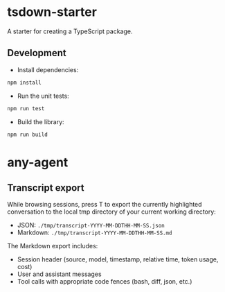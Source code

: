 # tsdown-starter

A starter for creating a TypeScript package.

## Development

- Install dependencies:

```bash
npm install
```

- Run the unit tests:

```bash
npm run test
```

- Build the library:

```bash
npm run build
```

# any-agent

## Transcript export

While browsing sessions, press T to export the currently highlighted conversation to the local tmp directory of your current working directory:

- JSON: `./tmp/transcript-YYYY-MM-DDTHH-MM-SS.json`
- Markdown: `./tmp/transcript-YYYY-MM-DDTHH-MM-SS.md`

The Markdown export includes:

- Session header (source, model, timestamp, relative time, token usage, cost)
- User and assistant messages
- Tool calls with appropriate code fences (bash, diff, json, etc.)
